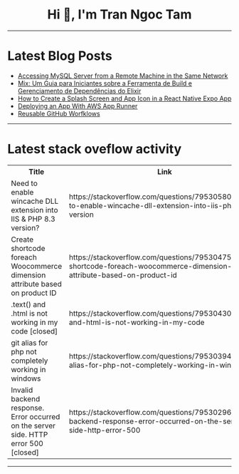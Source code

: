<h1 align="center">Hi 👋, I'm Tran Ngoc Tam</h1>

---

# Latest Blog Posts 
<!-- BLOG-POST-LIST:START -->
- [Accessing MySQL Server from a Remote Machine in the Same Network](https://dev.to/ayon_ssp/accessing-mysql-server-from-a-remote-machine-in-the-same-network-20n4)
- [Mix: Um Guia para Iniciantes sobre a Ferramenta de Build e Gerenciamento de Dependências do Elixir](https://dev.to/actor-dev/mix-um-guia-para-iniciantes-sobre-a-ferramenta-de-build-e-gerenciamento-de-dependencias-do-elixir-4g4j)
- [How to Create a Splash Screen and App Icon in a React Native Expo App](https://dev.to/aneeqakhan/how-to-create-a-splash-screen-and-app-icon-in-a-react-native-expo-app-50bp)
- [Deploying an App With AWS App Runner](https://dev.to/ijay/deploying-an-app-with-aws-app-runner-3lbe)
- [Reusable GitHub Worfklows](https://dev.to/keracudmore/reusable-github-worfklows-md)
<!-- BLOG-POST-LIST:END -->

---

# Latest stack oveflow activity
<table>
  <tr><th>Title</th><th>Link</th></tr>
  <!-- STACKOVERFLOW:START --><tr><td>Need to enable wincache DLL extension into IIS &amp; PHP 8.3 version?</td><td>https://stackoverflow.com/questions/79530580/need-to-enable-wincache-dll-extension-into-iis-php-8-3-version</td></tr><tr><td>Create shortcode foreach Woocommerce dimension attribute based on product ID</td><td>https://stackoverflow.com/questions/79530475/create-shortcode-foreach-woocommerce-dimension-attribute-based-on-product-id</td></tr><tr><td>.text&lpar;&rpar; and .html is not working in my code [closed]</td><td>https://stackoverflow.com/questions/79530430/text-and-html-is-not-working-in-my-code</td></tr><tr><td>git alias for php not completely working in windows</td><td>https://stackoverflow.com/questions/79530394/git-alias-for-php-not-completely-working-in-windows</td></tr><tr><td>Invalid backend response. Error occurred on the server side. HTTP error 500 [closed]</td><td>https://stackoverflow.com/questions/79530296/invalid-backend-response-error-occurred-on-the-server-side-http-error-500</td></tr><!-- STACKOVERFLOW:END -->
</table>

---


